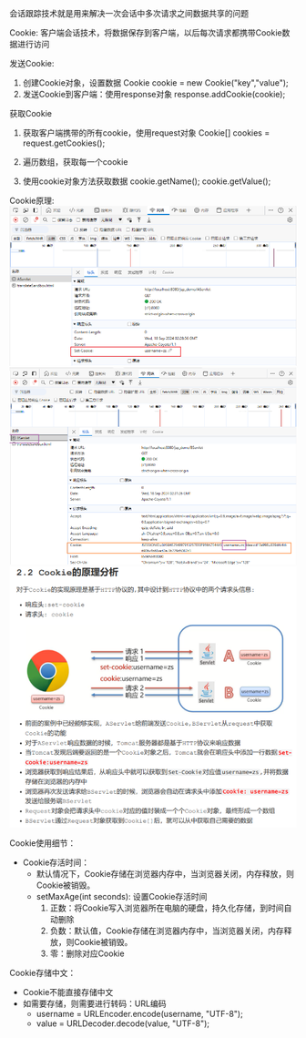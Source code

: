 会话跟踪技术就是用来解决一次会话中多次请求之间数据共享的问题

Cookie: 客户端会话技术，将数据保存到客户端，以后每次请求都携带Cookie数据进行访问

发送Cookie:
1. 创建Cookie对象，设置数据
   Cookie cookie = new Cookie("key","value");
2. 发送Cookie到客户端：使用response对象
    response.addCookie(cookie);

获取Cookie
1. 获取客户端携带的所有cookie，使用request对象
Cookie[] cookies = request.getCookies();
2. 遍历数组，获取每一个cookie

3. 使用cookie对象方法获取数据
cookie.getName();
cookie.getValue();

Cookie原理:
![alt text](assets/Cookie/image.png)
![alt text](assets/Cookie/image-2.png)
![alt text](assets/Cookie/image-3.png)

Cookie使用细节：
- Cookie存活时间：
  - 默认情况下，Cookie存储在浏览器内存中，当浏览器关闭，内存释放，则Cookie被销毁。
  - setMaxAge(int seconds): 设置Cookie存活时间
    1. 正数：将Cookie写入浏览器所在电脑的硬盘，持久化存储，到时间自动删除
    2. 负数：默认值，Cookie存储在浏览器内存中，当浏览器关闭，内存释放，则Cookie被销毁。
    3. 零：删除对应Cookie

Cookie存储中文：
- Cookie不能直接存储中文
- 如需要存储，则需要进行转码：URL编码
  - username = URLEncoder.encode(username, "UTF-8");
  - value = URLDecoder.decode(value, "UTF-8");

